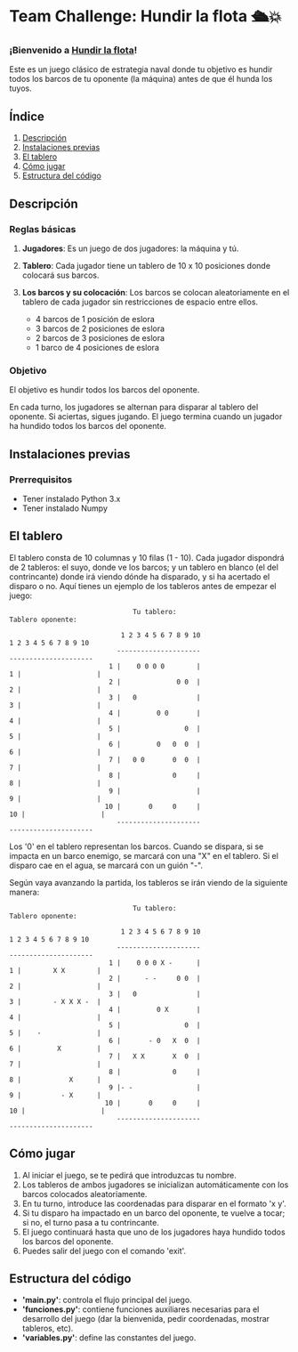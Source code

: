 # Team Challenge: Hundir la flota 🛳️💥

### ¡Bienvenido a [Hundir la flota](https://es.wikipedia.org/wiki/Batalla_naval_(juego))!
Este es un juego clásico de estrategia naval donde tu objetivo es hundir todos los barcos de tu oponente (la máquina) antes de que él hunda los tuyos.

## **Índice**   
1. [Descripción](#id1)
2. [Instalaciones previas](#id2)
3. [El tablero](#id3)
4. [Cómo jugar](#id4)
5. [Estructura del código](#id5)

## Descripción<a name="id1"></a>
### Reglas básicas
1. **Jugadores**: Es un juego de dos jugadores: la máquina y tú.
2. **Tablero**: Cada jugador tiene un tablero de 10 x 10 posiciones donde colocará sus barcos.
3. **Los barcos y su colocación**: Los barcos se colocan aleatoriamente en el tablero de cada jugador sin restricciones de espacio entre ellos.
   
    - 4 barcos de 1 posición de eslora
    - 3 barcos de 2 posiciones de eslora
    - 2 barcos de 3 posiciones de eslora
    - 1 barco de 4 posiciones de eslora
      
### Objetivo
El objetivo es hundir todos los barcos del oponente.

En cada turno, los jugadores se alternan para disparar al tablero del oponente. Si aciertas, sigues jugando. El juego termina cuando un jugador ha hundido todos los barcos del oponente.

## Instalaciones previas<a name="id2"></a>
### Prerrequisitos

- Tener instalado Python 3.x
- Tener instalado Numpy

## El tablero<a name="id3"></a>
El tablero consta de 10 columnas y 10 filas (1 - 10). Cada jugador dispondrá de 2 tableros: el suyo, donde ve los barcos; y un tablero en blanco (el del contrincante) donde irá viendo dónde ha disparado, y si ha acertado el disparo o no. Aquí tienes un ejemplo de los tableros antes de empezar el juego:

                                   Tu tablero:                                      Tablero oponente:
                                    
                                1 2 3 4 5 6 7 8 9 10                               1 2 3 4 5 6 7 8 9 10
                               ---------------------                               ---------------------
                             1 |    0 0 0 0        |                             1 |                   |
                             2 |              0 0  |                             2 |                   |
                             3 |   0               |                             3 |                   |
                             4 |         0 0       |                             4 |                   |
                             5 |                0  |                             5 |                   | 
                             6 |         0   0  0  |                             6 |                   |
                             7 |   0 0       0  0  |                             7 |                   |
                             8 |             0     |                             8 |                   |
                             9 |                   |                             9 |                   |
                            10 |       0     0     |                            10 |                   |
                               ---------------------                               ---------------------
                                      
Los '0' en el tablero representan los barcos.
Cuando se dispara, si se impacta en un barco enemigo, se marcará con una "X" en el tablero. Si el disparo cae en el agua, se marcará con un guión "-".

Según vaya avanzando la partida, los tableros se irán viendo de la siguiente manera: 

                                   Tu tablero:                                      Tablero oponente:
                                    
                                1 2 3 4 5 6 7 8 9 10                               1 2 3 4 5 6 7 8 9 10
                               ---------------------                               ---------------------
                             1 |    0 0 0 X -      |                             1 |        X X        |
                             2 |      - -     0 0  |                             2 |                   |
                             3 |   0               |                             3 |        - X X X -  |
                             4 |         0 X       |                             4 |                   |
                             5 |                0  |                             5 |    -              | 
                             6 |       - 0   X  0  |                             6 |         X         |
                             7 |   X X       X  0  |                             7 |                   |
                             8 |             0     |                             8 |            X      |
                             9 |- -                |                             9 |          - X      |
                            10 |       0     0     |                            10 |                   |
                               ---------------------                               ---------------------


## Cómo jugar<a name="id4"></a>
1. Al iniciar el juego, se te pedirá que introduzcas tu nombre.
2. Los tableros de ambos jugadores se inicializan automáticamente con los barcos colocados aleatoriamente.
3. En tu turno, introduce las coordenadas para disparar en el formato 'x y'.
4. Si tu disparo ha impactado en un barco del oponente, te vuelve a tocar; si no, el turno pasa a tu contrincante.
5. El juego continuará hasta que uno de los jugadores haya hundido todos los barcos del oponente.
6. Puedes salir del juego con el comando 'exit'.

## Estructura del código<a name="id5"></a>
- **'main.py'**: controla el flujo principal del juego.
- **'funciones.py'**: contiene funciones auxiliares necesarias para el desarrollo del juego (dar la bienvenida, pedir coordenadas, mostrar tableros, etc).
- **'variables.py'**: define las constantes del juego.
